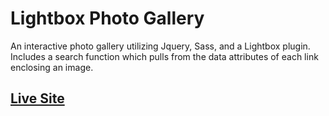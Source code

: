 # Lightbox Photo Gallery

An interactive photo gallery utilizing Jquery, Sass, and a Lightbox plugin.  Includes a search function which pulls from the data attributes of each link enclosing an image.

## [Live Site](http://www.shaunvanardnne.ca/lightbox-photo-gallery)
